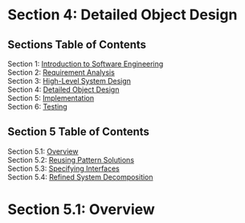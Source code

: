 # Section 4: Detailed Object Design

## Sections Table of Contents

Section 1: [Introduction to Software Engineering](Section%201.md)<br>
Section 2: [Requirement Analysis](Section%202.md)<br>
Section 3: [High-Level System Design](Section%203.md)<br>
Section 4: [Detailed Object Design](Section%204.md)<br>
Section 5: [Implementation](Section%205.md)<br>
Section 6: [Testing](Section%206.md)<br>

## Section 5 Table of Contents

Section 5.1: [Overview](#section-5.1-overview)<br>
Section 5.2: [Reusing Pattern Solutions](#section-5.2-reusing-pattern-solutions)<br>
Section 5.3: [Specifying Interfaces](#section-5.3-specifying-interfaces)<br>
Section 5.4: [Refined System Decomposition](#section-5.4-refined-system-decomposition)<br>

# Section 5.1: Overview
